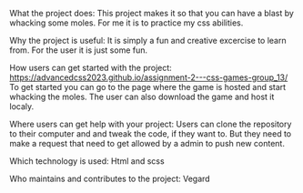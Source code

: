 What the project does:
This project makes it so that you can have a blast by whacking some moles. For me it is to practice my css abilities.


Why the project is useful:
It is simply a fun and creative excercise to learn from. For the user it is just some fun.

How users can get started with the project:
https://advancedcss2023.github.io/assignment-2---css-games-group_13/
To get started you can go to the page where the game is hosted and start whacking the moles. The user can also download the game and host it localy.

Where users can get help with your project:
Users can clone the repository to their computer and and tweak the code, if they want to. But they need to make a request that need to get allowed by a admin to push new content.

Which technology is used:
Html and scss

Who maintains and contributes to the project:
Vegard
